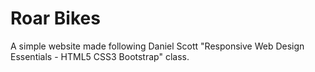 # Roar Bikes

A simple website made following Daniel Scott "Responsive Web Design Essentials - HTML5 CSS3 Bootstrap" class.
